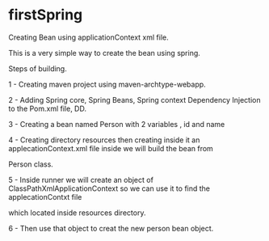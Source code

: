 # firstSpring
Creating Bean using applicationContext xml file.

This is a very simple way to create the bean using spring.

Steps of building.

1 - Creating maven project using maven-archtype-webapp.

2 - Adding Spring core, Spring Beans, Spring context Dependency Injection to the Pom.xml file, DD.

3 - Creating a bean named Person with 2 variables , id and name

4 - Creating directory resources then creating inside it an applecationContext.xml file inside we will build the bean from

Person class.

5 - Inside runner we will create an object of  ClassPathXmlApplicationContext so we can use it to find the applecationContxt file 

which located inside resources directory.

6 - Then use that object to creat the new person bean object.
